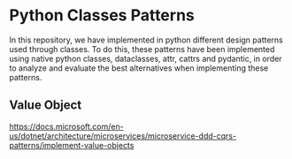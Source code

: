 # Python Classes Patterns 

In this repository, we have implemented in python different design patterns used through classes. To do this, these patterns have been implemented using native python classes, dataclasses, attr, cattrs and pydantic, in order to analyze and evaluate the best alternatives when implementing these patterns.

## Value Object

https://docs.microsoft.com/en-us/dotnet/architecture/microservices/microservice-ddd-cqrs-patterns/implement-value-objects